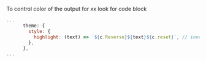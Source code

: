 To control color of the output for xx look for code block

```js
...
      theme: {
        style: {
          highlight: (text) => `${c.Reverse}${text}${c.reset}`, // inverse colors using your defined constants
        },
      },
...

```
